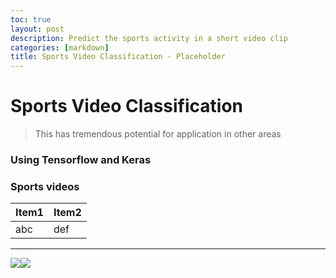 ```yaml
---
toc: true
layout: post
description: Predict the sports activity in a short video clip
categories: [markdown]
title: Sports Video Classification - Placeholder
---
```

# Sports Video Classification

> This has tremendous potential for application in other areas

### Using Tensorflow and Keras

### Sports videos

|Item1|Item2|
|---|---|
|abc|def|

---
![]({{site.baseurl}}/images/aero-robot-with-logo-small.png)![]({{site.baseurl}}/images/onpointai-logo-small.png)
